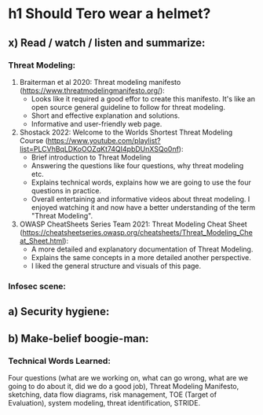 # h1 Should Tero wear a helmet?

## x) Read / watch / listen and summarize:
### Threat Modeling:
1. Braiterman et al 2020: Threat modeling manifesto (https://www.threatmodelingmanifesto.org/):
   - Looks like it required a good effor to create this manifesto. It's like an open source general guideline to follow for threat modeling.
   - Short and effective explanation and solutions.
   - Informative and user-friendly web page.
2. Shostack 2022: Welcome to the Worlds Shortest Threat Modeling Course (https://www.youtube.com/playlist?list=PLCVhBqLDKoOOZqKt74QI4pbDUnXSQo0nf):
   - Brief introduction to Threat Modeling
   - Answering the questions like four questions, why threat modeling etc. 
   - Explains technical words, explains how we are going to use the four questions in practice.
   - Overall entertaining and informative videos about threat modeling. I enjoyed watching it and now have a better understanding of the term "Threat Modeling".
3. OWASP CheatSheets Series Team 2021: Threat Modeling Cheat Sheet (https://cheatsheetseries.owasp.org/cheatsheets/Threat_Modeling_Cheat_Sheet.html):
   - A more detailed and explanatory documentation of Threat Modeling.
   - Explains the same concepts in a more detailed another perspective.
   - I liked the general structure and visuals of this page.

### Infosec scene:

## a) Security hygiene:

## b) Make-belief boogie-man:





### Technical Words Learned:
Four questions (what are we working on, what can go wrong, what are we going to do about it, did we do a good job), Threat Modeling Manifesto, sketching, data flow diagrams, risk management, TOE (Target of Evaluation), system modeling, threat identification, STRIDE.

